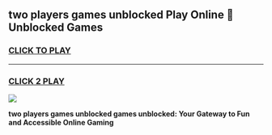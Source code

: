 
## two players games unblocked Play Online 👋 Unblocked Games
<h3>
<a href="https://premium.freeplayer.one?title=two_players_games_unblocked&ref=19F">CLICK TO PLAY</a></h3>
<hr>

<h3>
<a href="https://premium.freeplayer.one?title=two_players_games_unblocked&ref=19F">CLICK 2 PLAY</a>
  
</h3>

<a href="https://premium.freeplayer.one?title=two_players_games_unblocked&ref=19F"><img src="https://clearcache.store/games.png"></a>


**two players games unblocked games unblocked: Your Gateway to Fun and Accessible Online Gaming**
